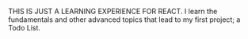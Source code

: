THIS IS JUST A LEARNING EXPERIENCE FOR REACT. 
    I learn the fundamentals and other advanced topics that lead to my first project; a Todo List.